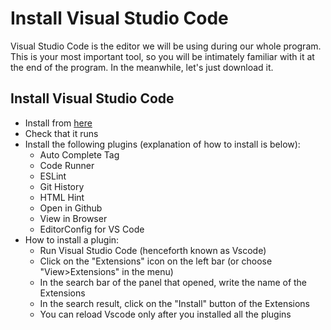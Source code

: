 # Install Visual Studio Code

Visual Studio Code is the editor we will be using during our whole program. This is your most important tool,
so you will be intimately familiar with it at the end of the program. In the meanwhile, let's just download it.

## Install Visual Studio Code

* Install from [here](https://code.visualstudio.com/)
* Check that it runs
* Install the following plugins (explanation of how to install is below):
  * Auto Complete Tag
  * Code Runner
  * ESLint
  * Git History
  * HTML Hint
  * Open in Github
  * View in Browser
  * EditorConfig for VS Code
* How to install a plugin:
  * Run Visual Studio Code (henceforth known as Vscode)
  * Click on the "Extensions" icon on the left bar (or choose "View>Extensions" in the menu)
  * In the search bar of the panel that opened, write the name of the Extensions
  * In the search result, click on the "Install" button of the Extensions
  * You can reload Vscode only after you installed all the plugins

